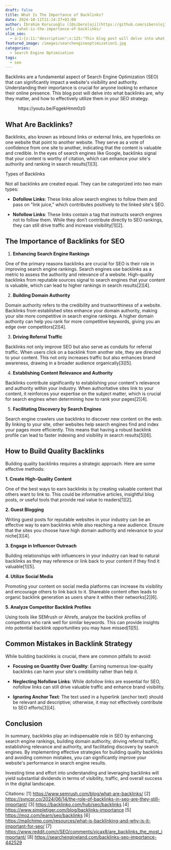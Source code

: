 ```yaml
---
draft: false
title: What Is The Importance of Backlinks?
date: 2024-10-11T21:14:27+03:00
author: İbrahim Korucuoğlu ([@siberoloji](https://github.com/siberoloji))
url: /what-is-the-importance-of-backlinks/
slim_seo:
  - a:1:{s:11:"description";s:125:"This blog post will delve into what backlinks are, why they matter, and how to effectively utilize them in your SEO strategy.";}
featured_image: /images/searchengineoptimization1.jpg
categories:
  - Search Engine Optimisation
tags:
  - seo
---
```



Backlinks are a fundamental aspect of Search Engine Optimization (SEO) that can significantly impact a website's visibility and authority. Understanding their importance is crucial for anyone looking to enhance their online presence. This blog post will delve into what backlinks are, why they matter, and how to effectively utilize them in your SEO strategy.


<!-- wp:embed {"url":"https://youtu.be/FqgekHmm0z0","type":"video","providerNameSlug":"youtube","responsive":true,"className":"wp-embed-aspect-16-9 wp-has-aspect-ratio"} -->
<figure class="wp-block-embed is-type-video is-provider-youtube wp-block-embed-youtube wp-embed-aspect-16-9 wp-has-aspect-ratio"><div class="wp-block-embed__wrapper">
https://youtu.be/FqgekHmm0z0
</div></figure>
<!-- /wp:embed -->


## What Are Backlinks?



Backlinks, also known as inbound links or external links, are hyperlinks on one website that point to another website. They serve as a vote of confidence from one site to another, indicating that the content is valuable and credible. In the eyes of search engines like Google, backlinks signal that your content is worthy of citation, which can enhance your site's authority and ranking in search results[1][3].



Types of Backlinks



Not all backlinks are created equal. They can be categorized into two main types:


* **Dofollow Links**: These links allow search engines to follow them and pass on "link juice," which contributes positively to the linked site's SEO.

* **Nofollow Links**: These links contain a tag that instructs search engines not to follow them. While they don’t contribute directly to SEO rankings, they can still drive traffic and increase visibility[1][2].




## The Importance of Backlinks for SEO



1. **Enhancing Search Engine Rankings**



One of the primary reasons backlinks are crucial for SEO is their role in improving search engine rankings. Search engines use backlinks as a metric to assess the authority and relevance of a website. High-quality backlinks from reputable sources signal to search engines that your content is valuable, which can lead to higher rankings in search results[2][4].



2. **Building Domain Authority**



Domain authority refers to the credibility and trustworthiness of a website. Backlinks from established sites enhance your domain authority, making your site more competitive in search engine rankings. A higher domain authority can help you rank for more competitive keywords, giving you an edge over competitors[2][4].



3. **Driving Referral Traffic**



Backlinks not only improve SEO but also serve as conduits for referral traffic. When users click on a backlink from another site, they are directed to your content. This not only increases traffic but also enhances brand awareness, drawing in a broader audience organically[3][5].



4. **Establishing Content Relevance and Authority**



Backlinks contribute significantly to establishing your content's relevance and authority within your industry. When authoritative sites link to your content, it reinforces your expertise on the subject matter, which is crucial for search engines when determining how to rank your pages[2][4].



5. **Facilitating Discovery by Search Engines**



Search engine crawlers use backlinks to discover new content on the web. By linking to your site, other websites help search engines find and index your pages more efficiently. This means that having a robust backlink profile can lead to faster indexing and visibility in search results[5][6].



## How to Build Quality Backlinks



Building quality backlinks requires a strategic approach. Here are some effective methods:



**1. Create High-Quality Content**



One of the best ways to earn backlinks is by creating valuable content that others want to link to. This could be informative articles, insightful blog posts, or useful tools that provide real value to readers[1][2].



**2. Guest Blogging**



Writing guest posts for reputable websites in your industry can be an effective way to earn backlinks while also reaching a new audience. Ensure that the sites you choose have high domain authority and relevance to your niche[3][4].



**3. Engage in Influencer Outreach**



Building relationships with influencers in your industry can lead to natural backlinks as they may reference or link back to your content if they find it valuable[1][5].



**4. Utilize Social Media**



Promoting your content on social media platforms can increase its visibility and encourage others to link back to it. Shareable content often leads to organic backlink generation as users share it within their networks[2][6].



**5. Analyze Competitor Backlink Profiles**



Using tools like SEMrush or Ahrefs, analyze the backlink profiles of competitors who rank well for similar keywords. This can provide insights into potential backlink opportunities you may have missed[1][5].



## Common Mistakes in Backlink Strategy



While building backlinks is crucial, there are common pitfalls to avoid:


* **Focusing on Quantity Over Quality**: Earning numerous low-quality backlinks can harm your site's credibility rather than help it.

* **Neglecting Nofollow Links**: While dofollow links are essential for SEO, nofollow links can still drive valuable traffic and enhance brand visibility.

* **Ignoring Anchor Text**: The text used in a hyperlink (anchor text) should be relevant and descriptive; otherwise, it may not effectively contribute to SEO efforts[3][4].




## Conclusion



In summary, backlinks play an indispensable role in SEO by enhancing search engine rankings, building domain authority, driving referral traffic, establishing relevance and authority, and facilitating discovery by search engines. By implementing effective strategies for building quality backlinks and avoiding common mistakes, you can significantly improve your website's performance in search engine results.



Investing time and effort into understanding and leveraging backlinks will yield substantial dividends in terms of visibility, traffic, and overall success in the digital landscape.



Citations: [1] https://www.semrush.com/blog/what-are-backlinks/ [2] https://syncpr.co/2024/06/14/the-role-of-backlinks-in-seo-are-they-still-important/ [3] <a href="https://backlinko.com/hub/seo/backlinks">https://backlinko.com/hub/seo/backlinks</a> [4] https://www.simpletiger.com/blog/backlinks-importance [5] https://moz.com/learn/seo/backlinks [6] https://mailchimp.com/resources/what-is-backlinking-and-why-is-it-important-for-seo/ [7] https://www.reddit.com/r/SEO/comments/xjcax8/are_backlinks_the_most_important/ [8] https://searchengineland.com/backlinks-seo-importance-442529
